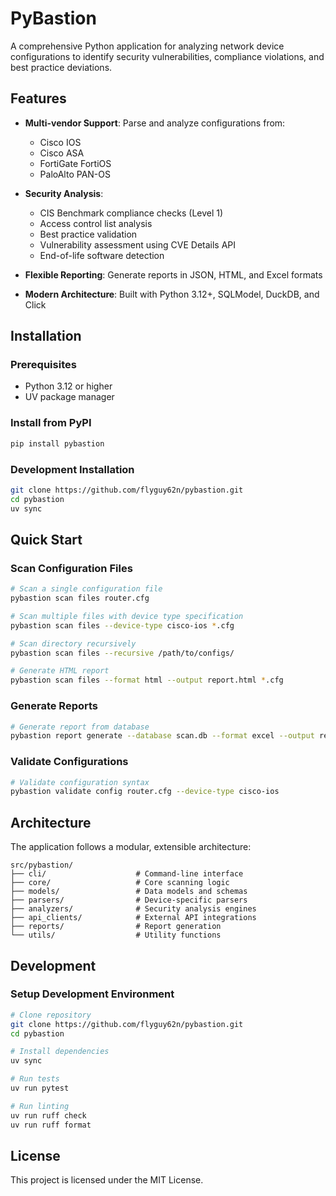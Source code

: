 # PyBastion

A comprehensive Python application for analyzing network device configurations to identify security vulnerabilities, compliance violations, and best practice deviations.

## Features

- **Multi-vendor Support**: Parse and analyze configurations from:
  - Cisco IOS
  - Cisco ASA
  - FortiGate FortiOS
  - PaloAlto PAN-OS

- **Security Analysis**: 
  - CIS Benchmark compliance checks (Level 1)
  - Access control list analysis
  - Best practice validation
  - Vulnerability assessment using CVE Details API
  - End-of-life software detection

- **Flexible Reporting**: Generate reports in JSON, HTML, and Excel formats

- **Modern Architecture**: Built with Python 3.12+, SQLModel, DuckDB, and Click

## Installation

### Prerequisites

- Python 3.12 or higher
- UV package manager

### Install from PyPI

```bash
pip install pybastion
```

### Development Installation

```bash
git clone https://github.com/flyguy62n/pybastion.git
cd pybastion
uv sync
```

## Quick Start

### Scan Configuration Files

```bash
# Scan a single configuration file
pybastion scan files router.cfg

# Scan multiple files with device type specification
pybastion scan files --device-type cisco-ios *.cfg

# Scan directory recursively
pybastion scan files --recursive /path/to/configs/

# Generate HTML report
pybastion scan files --format html --output report.html *.cfg
```

### Generate Reports

```bash
# Generate report from database
pybastion report generate --database scan.db --format excel --output report.xlsx
```

### Validate Configurations

```bash
# Validate configuration syntax
pybastion validate config router.cfg --device-type cisco-ios
```

## Architecture

The application follows a modular, extensible architecture:

```
src/pybastion/
├── cli/                    # Command-line interface
├── core/                   # Core scanning logic
├── models/                 # Data models and schemas
├── parsers/                # Device-specific parsers
├── analyzers/              # Security analysis engines
├── api_clients/            # External API integrations
├── reports/                # Report generation
└── utils/                  # Utility functions
```

## Development

### Setup Development Environment

```bash
# Clone repository
git clone https://github.com/flyguy62n/pybastion.git
cd pybastion

# Install dependencies
uv sync

# Run tests
uv run pytest

# Run linting
uv run ruff check
uv run ruff format
```

## License

This project is licensed under the MIT License.
